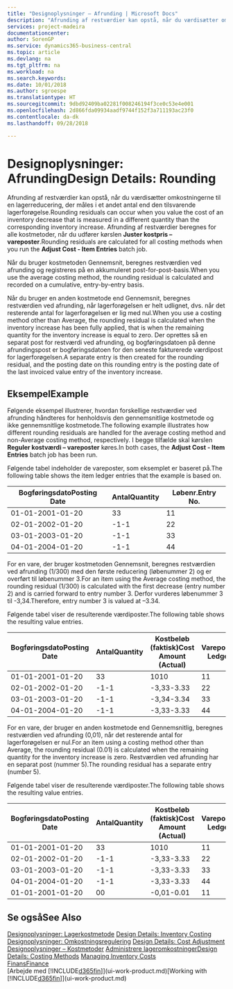 ```yaml
---
title: "Designoplysninger – Afrunding | Microsoft Docs"
description: "Afrunding af restværdier kan opstå, når du værdisætter omkostningerne til en lagerreducering, der måles i et andet antal end den tilsvarende lagerforøgelse. Afrunding af restværdier beregnes for alle kostmetoder, når du udfører kørslen **Juster kostpris – vareposter**."
services: project-madeira
documentationcenter: 
author: SorenGP
ms.service: dynamics365-business-central
ms.topic: article
ms.devlang: na
ms.tgt_pltfrm: na
ms.workload: na
ms.search.keywords: 
ms.date: 10/01/2018
ms.author: sgroespe
ms.translationtype: HT
ms.sourcegitcommit: 9dbd92409ba02281f008246194f3ce0c53e4e001
ms.openlocfilehash: 2d866fda09934aadf9744f152f3a711193ac23f0
ms.contentlocale: da-dk
ms.lasthandoff: 09/28/2018

---
```

# <a name="design-details-rounding"></a><span data-ttu-id="1d8f9-104">Designoplysninger: Afrunding</span><span class="sxs-lookup"><span data-stu-id="1d8f9-104">Design Details: Rounding</span></span>
<span data-ttu-id="1d8f9-105">Afrunding af restværdier kan opstå, når du værdisætter omkostningerne til en lagerreducering, der måles i et andet antal end den tilsvarende lagerforøgelse.</span><span class="sxs-lookup"><span data-stu-id="1d8f9-105">Rounding residuals can occur when you value the cost of an inventory decrease that is measured in a different quantity than the corresponding inventory increase.</span></span> <span data-ttu-id="1d8f9-106">Afrunding af restværdier beregnes for alle kostmetoder, når du udfører kørslen **Juster kostpris – vareposter**.</span><span class="sxs-lookup"><span data-stu-id="1d8f9-106">Rounding residuals are calculated for all costing methods when you run the **Adjust Cost - Item Entries** batch job.</span></span>  

 <span data-ttu-id="1d8f9-107">Når du bruger kostmetoden Gennemsnit, beregnes restværdien ved afrunding og registreres på en akkumuleret post-for-post-basis.</span><span class="sxs-lookup"><span data-stu-id="1d8f9-107">When you use the average costing method, the rounding residual is calculated and recorded on a cumulative, entry-by-entry basis.</span></span>  

 <span data-ttu-id="1d8f9-108">Når du bruger en anden kostmetode end Gennemsnit, beregnes restværdien ved afrunding, når lagerforøgelsen er helt udlignet, dvs. når det resterende antal for lagerforøgelsen er lig med nul.</span><span class="sxs-lookup"><span data-stu-id="1d8f9-108">When you use a costing method other than Average, the rounding residual is calculated when the inventory increase has been fully applied, that is when the remaining quantity for the inventory increase is equal to zero.</span></span> <span data-ttu-id="1d8f9-109">Der oprettes så en separat post for restværdi ved afrunding, og bogføringsdatoen på denne afrundingspost er bogføringsdatoen for den seneste fakturerede værdipost for lagerforøgelsen.</span><span class="sxs-lookup"><span data-stu-id="1d8f9-109">A separate entry is then created for the rounding residual, and the posting date on this rounding entry is the posting date of the last invoiced value entry of the inventory increase.</span></span>  

## <a name="example"></a><span data-ttu-id="1d8f9-110">Eksempel</span><span class="sxs-lookup"><span data-stu-id="1d8f9-110">Example</span></span>  
 <span data-ttu-id="1d8f9-111">Følgende eksempel illustrerer, hvordan forskellige restværdier ved afrunding håndteres for henholdsvis den gennemsnitlige kostmetode og ikke gennemsnitlige kostmetode.</span><span class="sxs-lookup"><span data-stu-id="1d8f9-111">The following example illustrates how different rounding residuals are handled for the average costing method and non-Average costing method, respectively.</span></span> <span data-ttu-id="1d8f9-112">I begge tilfælde skal kørslen **Reguler kostværdi – vareposter** køres.</span><span class="sxs-lookup"><span data-stu-id="1d8f9-112">In both cases, the **Adjust Cost - Item Entries** batch job has been run.</span></span>  

 <span data-ttu-id="1d8f9-113">Følgende tabel indeholder de vareposter, som eksemplet er baseret på.</span><span class="sxs-lookup"><span data-stu-id="1d8f9-113">The following table shows the item ledger entries that the example is based on.</span></span>  

|<span data-ttu-id="1d8f9-114">Bogføringsdato</span><span class="sxs-lookup"><span data-stu-id="1d8f9-114">Posting Date</span></span>|<span data-ttu-id="1d8f9-115">Antal</span><span class="sxs-lookup"><span data-stu-id="1d8f9-115">Quantity</span></span>|<span data-ttu-id="1d8f9-116">Løbenr.</span><span class="sxs-lookup"><span data-stu-id="1d8f9-116">Entry No.</span></span>|  
|------------------|--------------|---------------|  
|<span data-ttu-id="1d8f9-117">01-01-20</span><span class="sxs-lookup"><span data-stu-id="1d8f9-117">01-01-20</span></span>|<span data-ttu-id="1d8f9-118">3</span><span class="sxs-lookup"><span data-stu-id="1d8f9-118">3</span></span>|<span data-ttu-id="1d8f9-119">1</span><span class="sxs-lookup"><span data-stu-id="1d8f9-119">1</span></span>|  
|<span data-ttu-id="1d8f9-120">02-01-20</span><span class="sxs-lookup"><span data-stu-id="1d8f9-120">02-01-20</span></span>|<span data-ttu-id="1d8f9-121">-1</span><span class="sxs-lookup"><span data-stu-id="1d8f9-121">-1</span></span>|<span data-ttu-id="1d8f9-122">2</span><span class="sxs-lookup"><span data-stu-id="1d8f9-122">2</span></span>|  
|<span data-ttu-id="1d8f9-123">03-01-20</span><span class="sxs-lookup"><span data-stu-id="1d8f9-123">03-01-20</span></span>|<span data-ttu-id="1d8f9-124">-1</span><span class="sxs-lookup"><span data-stu-id="1d8f9-124">-1</span></span>|<span data-ttu-id="1d8f9-125">3</span><span class="sxs-lookup"><span data-stu-id="1d8f9-125">3</span></span>|  
|<span data-ttu-id="1d8f9-126">04-01-20</span><span class="sxs-lookup"><span data-stu-id="1d8f9-126">04-01-20</span></span>|<span data-ttu-id="1d8f9-127">-1</span><span class="sxs-lookup"><span data-stu-id="1d8f9-127">-1</span></span>|<span data-ttu-id="1d8f9-128">4</span><span class="sxs-lookup"><span data-stu-id="1d8f9-128">4</span></span>|  

 <span data-ttu-id="1d8f9-129">For en vare, der bruger kostmetoden Gennemsnit, beregnes restværdien ved afrunding (1/300) med den første reducering (løbenummer 2) og er overført til løbenummer 3.</span><span class="sxs-lookup"><span data-stu-id="1d8f9-129">For an item using the Average costing method, the rounding residual (1/300) is calculated with the first decrease (entry number 2) and is carried forward to entry number 3.</span></span> <span data-ttu-id="1d8f9-130">Derfor vurderes løbenummer 3 til -3,34.</span><span class="sxs-lookup"><span data-stu-id="1d8f9-130">Therefore, entry number 3 is valued at –3.34.</span></span>  

 <span data-ttu-id="1d8f9-131">Følgende tabel viser de resulterende værdiposter.</span><span class="sxs-lookup"><span data-stu-id="1d8f9-131">The following table shows the resulting value entries.</span></span>  

|<span data-ttu-id="1d8f9-132">Bogføringsdato</span><span class="sxs-lookup"><span data-stu-id="1d8f9-132">Posting Date</span></span>|<span data-ttu-id="1d8f9-133">Antal</span><span class="sxs-lookup"><span data-stu-id="1d8f9-133">Quantity</span></span>|<span data-ttu-id="1d8f9-134">Kostbeløb (faktisk)</span><span class="sxs-lookup"><span data-stu-id="1d8f9-134">Cost Amount (Actual)</span></span>|<span data-ttu-id="1d8f9-135">Varepostløbenr.</span><span class="sxs-lookup"><span data-stu-id="1d8f9-135">Item Ledger Entry No.</span></span>|<span data-ttu-id="1d8f9-136">Løbenr.</span><span class="sxs-lookup"><span data-stu-id="1d8f9-136">Entry No.</span></span>|  
|------------------|--------------|----------------------------|---------------------------|---------------|  
|<span data-ttu-id="1d8f9-137">01-01-20</span><span class="sxs-lookup"><span data-stu-id="1d8f9-137">01-01-20</span></span>|<span data-ttu-id="1d8f9-138">3</span><span class="sxs-lookup"><span data-stu-id="1d8f9-138">3</span></span>|<span data-ttu-id="1d8f9-139">10</span><span class="sxs-lookup"><span data-stu-id="1d8f9-139">10</span></span>|<span data-ttu-id="1d8f9-140">1</span><span class="sxs-lookup"><span data-stu-id="1d8f9-140">1</span></span>|<span data-ttu-id="1d8f9-141">1</span><span class="sxs-lookup"><span data-stu-id="1d8f9-141">1</span></span>|  
|<span data-ttu-id="1d8f9-142">02-01-20</span><span class="sxs-lookup"><span data-stu-id="1d8f9-142">02-01-20</span></span>|<span data-ttu-id="1d8f9-143">-1</span><span class="sxs-lookup"><span data-stu-id="1d8f9-143">-1</span></span>|<span data-ttu-id="1d8f9-144">-3,33</span><span class="sxs-lookup"><span data-stu-id="1d8f9-144">-3.33</span></span>|<span data-ttu-id="1d8f9-145">2</span><span class="sxs-lookup"><span data-stu-id="1d8f9-145">2</span></span>|<span data-ttu-id="1d8f9-146">2</span><span class="sxs-lookup"><span data-stu-id="1d8f9-146">2</span></span>|  
|<span data-ttu-id="1d8f9-147">03-01-20</span><span class="sxs-lookup"><span data-stu-id="1d8f9-147">03-01-20</span></span>|<span data-ttu-id="1d8f9-148">-1</span><span class="sxs-lookup"><span data-stu-id="1d8f9-148">-1</span></span>|<span data-ttu-id="1d8f9-149">-3,34</span><span class="sxs-lookup"><span data-stu-id="1d8f9-149">-3.34</span></span>|<span data-ttu-id="1d8f9-150">3</span><span class="sxs-lookup"><span data-stu-id="1d8f9-150">3</span></span>|<span data-ttu-id="1d8f9-151">3</span><span class="sxs-lookup"><span data-stu-id="1d8f9-151">3</span></span>|  
|<span data-ttu-id="1d8f9-152">04-01-20</span><span class="sxs-lookup"><span data-stu-id="1d8f9-152">04-01-20</span></span>|<span data-ttu-id="1d8f9-153">-1</span><span class="sxs-lookup"><span data-stu-id="1d8f9-153">-1</span></span>|<span data-ttu-id="1d8f9-154">-3,33</span><span class="sxs-lookup"><span data-stu-id="1d8f9-154">-3.33</span></span>|<span data-ttu-id="1d8f9-155">4</span><span class="sxs-lookup"><span data-stu-id="1d8f9-155">4</span></span>|<span data-ttu-id="1d8f9-156">4</span><span class="sxs-lookup"><span data-stu-id="1d8f9-156">4</span></span>|  

 <span data-ttu-id="1d8f9-157">For en vare, der bruger en anden kostmetode end Gennemsnitlig, beregnes restværdien ved afrunding (0,01), når det resterende antal for lagerforøgelsen er nul.</span><span class="sxs-lookup"><span data-stu-id="1d8f9-157">For an item using a costing method other than Average, the rounding residual (0.01) is calculated when the remaining quantity for the inventory increase is zero.</span></span> <span data-ttu-id="1d8f9-158">Restværdien ved afrunding har en separat post (nummer 5).</span><span class="sxs-lookup"><span data-stu-id="1d8f9-158">The rounding residual has a separate entry (number 5).</span></span>  

 <span data-ttu-id="1d8f9-159">Følgende tabel viser de resulterende værdiposter.</span><span class="sxs-lookup"><span data-stu-id="1d8f9-159">The following table shows the resulting value entries.</span></span>  

|<span data-ttu-id="1d8f9-160">Bogføringsdato</span><span class="sxs-lookup"><span data-stu-id="1d8f9-160">Posting Date</span></span>|<span data-ttu-id="1d8f9-161">Antal</span><span class="sxs-lookup"><span data-stu-id="1d8f9-161">Quantity</span></span>|<span data-ttu-id="1d8f9-162">Kostbeløb (faktisk)</span><span class="sxs-lookup"><span data-stu-id="1d8f9-162">Cost Amount (Actual)</span></span>|<span data-ttu-id="1d8f9-163">Varepostløbenr.</span><span class="sxs-lookup"><span data-stu-id="1d8f9-163">Item Ledger Entry No.</span></span>|<span data-ttu-id="1d8f9-164">Løbenr.</span><span class="sxs-lookup"><span data-stu-id="1d8f9-164">Entry No.</span></span>|  
|------------------|--------------|----------------------------|---------------------------|---------------|  
|<span data-ttu-id="1d8f9-165">01-01-20</span><span class="sxs-lookup"><span data-stu-id="1d8f9-165">01-01-20</span></span>|<span data-ttu-id="1d8f9-166">3</span><span class="sxs-lookup"><span data-stu-id="1d8f9-166">3</span></span>|<span data-ttu-id="1d8f9-167">10</span><span class="sxs-lookup"><span data-stu-id="1d8f9-167">10</span></span>|<span data-ttu-id="1d8f9-168">1</span><span class="sxs-lookup"><span data-stu-id="1d8f9-168">1</span></span>|<span data-ttu-id="1d8f9-169">1</span><span class="sxs-lookup"><span data-stu-id="1d8f9-169">1</span></span>|  
|<span data-ttu-id="1d8f9-170">02-01-20</span><span class="sxs-lookup"><span data-stu-id="1d8f9-170">02-01-20</span></span>|<span data-ttu-id="1d8f9-171">-1</span><span class="sxs-lookup"><span data-stu-id="1d8f9-171">-1</span></span>|<span data-ttu-id="1d8f9-172">-3,33</span><span class="sxs-lookup"><span data-stu-id="1d8f9-172">-3.33</span></span>|<span data-ttu-id="1d8f9-173">2</span><span class="sxs-lookup"><span data-stu-id="1d8f9-173">2</span></span>|<span data-ttu-id="1d8f9-174">2</span><span class="sxs-lookup"><span data-stu-id="1d8f9-174">2</span></span>|  
|<span data-ttu-id="1d8f9-175">03-01-20</span><span class="sxs-lookup"><span data-stu-id="1d8f9-175">03-01-20</span></span>|<span data-ttu-id="1d8f9-176">-1</span><span class="sxs-lookup"><span data-stu-id="1d8f9-176">-1</span></span>|<span data-ttu-id="1d8f9-177">-3,33</span><span class="sxs-lookup"><span data-stu-id="1d8f9-177">-3.33</span></span>|<span data-ttu-id="1d8f9-178">3</span><span class="sxs-lookup"><span data-stu-id="1d8f9-178">3</span></span>|<span data-ttu-id="1d8f9-179">3</span><span class="sxs-lookup"><span data-stu-id="1d8f9-179">3</span></span>|  
|<span data-ttu-id="1d8f9-180">04-01-20</span><span class="sxs-lookup"><span data-stu-id="1d8f9-180">04-01-20</span></span>|<span data-ttu-id="1d8f9-181">-1</span><span class="sxs-lookup"><span data-stu-id="1d8f9-181">-1</span></span>|<span data-ttu-id="1d8f9-182">-3,33</span><span class="sxs-lookup"><span data-stu-id="1d8f9-182">-3.33</span></span>|<span data-ttu-id="1d8f9-183">4</span><span class="sxs-lookup"><span data-stu-id="1d8f9-183">4</span></span>|<span data-ttu-id="1d8f9-184">4</span><span class="sxs-lookup"><span data-stu-id="1d8f9-184">4</span></span>|  
|<span data-ttu-id="1d8f9-185">01-01-20</span><span class="sxs-lookup"><span data-stu-id="1d8f9-185">01-01-20</span></span>|<span data-ttu-id="1d8f9-186">0</span><span class="sxs-lookup"><span data-stu-id="1d8f9-186">0</span></span>|<span data-ttu-id="1d8f9-187">-0,01</span><span class="sxs-lookup"><span data-stu-id="1d8f9-187">-0.01</span></span>|<span data-ttu-id="1d8f9-188">1</span><span class="sxs-lookup"><span data-stu-id="1d8f9-188">1</span></span>|<span data-ttu-id="1d8f9-189">5</span><span class="sxs-lookup"><span data-stu-id="1d8f9-189">5</span></span>|  

## <a name="see-also"></a><span data-ttu-id="1d8f9-190">Se også</span><span class="sxs-lookup"><span data-stu-id="1d8f9-190">See Also</span></span>  
 <span data-ttu-id="1d8f9-191">[Designoplysninger: Lagerkostmetode](design-details-inventory-costing.md) </span><span class="sxs-lookup"><span data-stu-id="1d8f9-191">[Design Details: Inventory Costing](design-details-inventory-costing.md) </span></span>  
 <span data-ttu-id="1d8f9-192">[Designoplysninger: Omkostningsregulering](design-details-cost-adjustment.md) </span><span class="sxs-lookup"><span data-stu-id="1d8f9-192">[Design Details: Cost Adjustment](design-details-cost-adjustment.md) </span></span>  
 <span data-ttu-id="1d8f9-193">[Designoplysninger – Kostmetoder](design-details-costing-methods.md) [Administrere lageromkostninger](finance-manage-inventory-costs.md)</span><span class="sxs-lookup"><span data-stu-id="1d8f9-193">[Design Details: Costing Methods](design-details-costing-methods.md) [Managing Inventory Costs](finance-manage-inventory-costs.md)</span></span>  
 [<span data-ttu-id="1d8f9-194">Finans</span><span class="sxs-lookup"><span data-stu-id="1d8f9-194">Finance</span></span>](finance.md)  
 <span data-ttu-id="1d8f9-195">[Arbejde med [!INCLUDE[d365fin](includes/d365fin_md.md)]](ui-work-product.md)</span><span class="sxs-lookup"><span data-stu-id="1d8f9-195">[Working with [!INCLUDE[d365fin](includes/d365fin_md.md)]](ui-work-product.md)</span></span>


